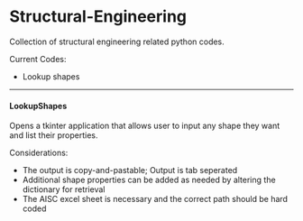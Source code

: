 # Structural-Engineering
Collection of structural engineering related python codes.

Current Codes:
* Lookup shapes
---

#### LookupShapes
Opens a tkinter application that allows user to input any shape they want and list their properties.

Considerations:
* The output is copy-and-pastable; Output is tab seperated
* Additional shape properties can be added as needed by altering the dictionary for retrieval
* The AISC excel sheet is necessary and the correct path should be hard coded
